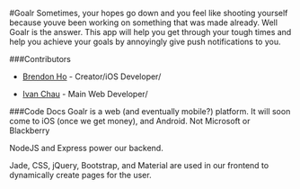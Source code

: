 #Goalr
Sometimes, your hopes go down and you feel like shooting yourself because youve been working on something that was made already. Well Goalr is the answer. This app will help you get through your tough times and help you achieve your goals by annoyingly give push notifications to you.

###Contributors 
* [Brendon Ho](https://github.com/brendonho01) - Creator/iOS Developer/

* [Ivan Chau](https://github.com/ichauster) - Main Web Developer/

###Code Docs
Goalr is a web (and eventually mobile?) platform. It will soon come to iOS (once we get money), and Android. Not Microsoft or Blackberry

NodeJS and Express power our backend.

Jade, CSS, jQuery, Bootstrap, and Material are used in our frontend to dynamically create pages for the user.


